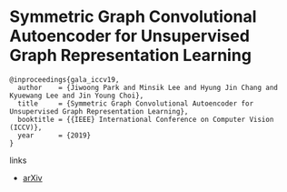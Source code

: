 # Symmetric Graph Convolutional Autoencoder for Unsupervised Graph Representation Learning

```
@inproceedings{gala_iccv19,
  author    = {Jiwoong Park and Minsik Lee and Hyung Jin Chang and Kyuewang Lee and Jin Young Choi},
  title     = {Symmetric Graph Convolutional Autoencoder for Unsupervised Graph Representation Learning},
  booktitle = {{IEEE} International Conference on Computer Vision (ICCV)},
  year      = {2019}
}
```

links
- [arXiv](https://arxiv.org/abs/1908.02441)
